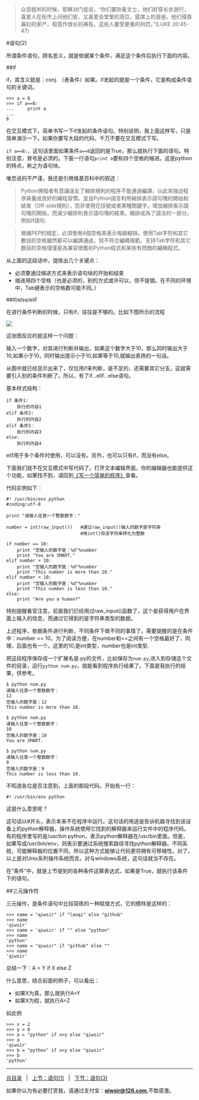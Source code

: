 >众百姓听的时候，耶稣对门徒说，“你们要防备文士，他们好穿长衣游行，喜爱人在街市上问他们安，又喜爱会堂里的高位，筵席上的首座。他们侵吞寡妇的家产，假意作很长的祷告。这些人要受更重的刑罚。”(LUKE 20:45-47)

#语句(2)

所谓条件语句，顾名思义，就是依据某个条件，满足这个条件后执行下面的内容。

##if

if，其含义就是：conj. （表条件）如果。if发起的就是一个条件，它是构成条件语句的关键词。

    >>> a = 8
    >>> if a==8:
    ...     print a
    ... 
    8

在交互模式下，简单书写一下if发起的条件语句。特别说明，我上面这样写，只是简单演示一下。如果你要写大段的代码，千万不要在交互模式下写。

`if a==8:`，这句话里面如果条件`a==8`返回的是True，那么就执行下面的语句。特别注意，冒号是必须的。下面一行语句`print a`要有四个空格的缩进。这是python的特点，称之为语句块。

唯恐说的不严谨，我还是引用维基百科中的叙述：

>Python開發者有意讓違反了縮排規則的程序不能通過編譯，以此來強迫程序員養成良好的編程習慣。並且Python語言利用縮排表示語句塊的開始和結束（Off-side規則），而非使用花括號或者某種關鍵字。增加縮排表示語句塊的開始，而減少縮排則表示語句塊的結束。縮排成為了語法的一部分。例如if語句.

>根據PEP的規定，必須使用4個空格來表示每級縮排。使用Tab字符和其它數目的空格雖然都可以編譯通過，但不符合編碼規範。支持Tab字符和其它数目的空格僅僅是為兼容很舊的Python程式和某些有問題的編輯程式。

从上面的这段话中，提炼出几个关键点：

- 必须要通过缩进方式来表示语句块的开始和结束
- 缩进用四个空格（也是必须的，别的方式或许可以，但不提倡。在不同的环境中，Tab键表示的空格数可能不同。）

##if/else/elif

在进行条件判断的时候，只有if，往往是不够的。比如下图所示的流程

![](./1images/12201.png)

这张图反应的是这样一个问题：

输入一个数字，对其进行判断并输出，如果这个数字大于10，那么同时输出大于10,如果小于10，同时输出提示小于10,如果等于10,就输出表扬的一句话。

从图中就已经显示出来了，仅仅用if来判断，是不足的，还需要其它分支。这就需要引入别的条件判断了。所以，有了if...elif...else语句。

基本样式结构：

    if 条件1:
        执行的内容1
    elif 条件2:
        执行的内容2
    elif 条件3：
        执行的内容3
    else:
        执行的内容4

elif用于多个条件时使用，可以没有。另外，也可以只有if，而没有else。

下面我们就不在交互模式中写代码了。打开文本编辑界面，你的编辑器也能提供这个功能，如果找不到，请回到[《写一个简单的程序》](./105.md)查看。

代码实例如下：
    
	#! /usr/bin/env python
	#coding:utf-8
	
	print "请输入任意一个整数数字："
	
	number = int(raw_input())   #通过raw_input()输入的数字是字符串
	                            #用int()将该字符串转化为整数
	
	if number == 10:
	    print "您输入的数字是：%d"%number
	    print "You are SMART."
	elif number > 10:
	    print "您输入的数字是：%d"%number
	    print "This number is more than 10."
	elif number < 10:
	    print "您输入的数字是：%d"%number
	    print "This number is less than 10."
	else:
	    print "Are you a human?"    
    
特别提醒看官注意，前面我们已经用过raw_input()函数了，这个是获得用户在界面上输入的信息，而通过它得到的是字符串类型的数据。

上述程序，依据条件进行判断，不同条件下做不同的事情了。需要提醒的是在条件中：number == 10，为了阅读方便，在number和==之间有一个空格最好了，同理，后面也有一个。这里的10,是int类型，number也是int类型.

把这段程序保存成一个扩展名是.py的文件，比如保存为`num.py`,进入到存储这个文件的目录，运行`python num.py`，就能看到程序执行结果了。下面是我执行的结果，供参考。

    $ python num.py
    请输入任意一个整数数字：
    12 
    您输入的数字是：12
    This number is more than 10.

    $ python num.py
    请输入任意一个整数数字：
    10
    您输入的数字是：10
    You are SMART.

    $ python num.py
    请输入任意一个整数数字：
    9
    您输入的数字是：9
    This number is less than 10.

不知道各位是否注意到，上面的那段代码，开始有一行：

	#! /usr/bin/env python

这是什么意思呢？

这句话以#开头，表示本来不在程序中运行。这句话的用途是告诉机器寻找到该设备上的python解释器，操作系统使用它找到的解释器来运行文件中的程序代码。有的程序里写的是/usr/bin python，表示python解释器在/usr/bin里面。但是，如果写成/usr/bin/env，则表示要通过系统搜索路径寻找python解释器。不同系统，可能解释器的位置不同，所以这种方式能够让代码更将拥有可移植性。对了，以上是对Unix系列操作系统而言。对与windows系统，这句话就当不存在。

在“条件”中，就是上节提到的各种条件运算表达式，如果是True，就执行该条件下的语句。

##三元操作符

三元操作，是条件语句中比较简练的一种赋值方式，它的模样是这样的：

    >>> name = "qiwsir" if "laoqi" else "github"
    >>> name
    'qiwsir'
    >>> name = 'qiwsir' if "" else "python"
    >>> name
    'python'
    >>> name = "qiwsir" if "github" else ""
    >>> name
    'qiwsir'

总结一下：A = Y if X else Z

什么意思，结合前面的例子，可以看出：

- 如果X为真，那么就执行A=Y
- 如果X为假，就执行A=Z

如此例

    >>> x = 2
    >>> y = 8
    >>> a = "python" if x>y else "qiwsir"
    >>> a
    'qiwsir'
    >>> b = "python" if x<y else "qiwsir"
    >>> b
    'python'

------

[总目录](./index.md)&nbsp;&nbsp;&nbsp;|&nbsp;&nbsp;&nbsp;[上节：语句(1)](./121.md)&nbsp;&nbsp;&nbsp;|&nbsp;&nbsp;&nbsp;[下节：语句(3)](./123.md)

如果你认为有必要打赏我，请通过支付宝：**qiwsir@126.com**,不胜感激。
